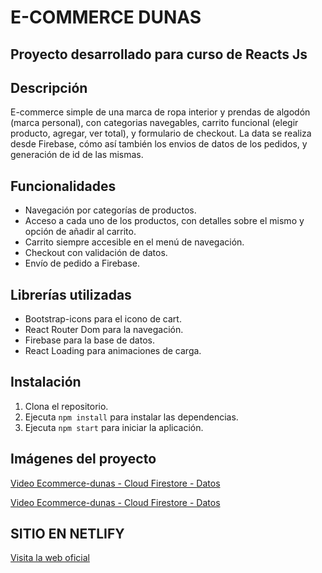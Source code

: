 # E-COMMERCE DUNAS

## Proyecto desarrollado para curso de Reacts Js

## Descripción

E-commerce simple de una marca de ropa interior y prendas de algodón (marca personal), con categorias navegables, carrito funcional (elegir producto, agregar, ver total), y formulario de checkout. La data se realiza desde Firebase, cómo así también los envios de datos de los pedidos, y generación de id de las mismas. 

## Funcionalidades
- Navegación por categorías de productos.
- Acceso a cada uno de los productos, con detalles sobre el mismo y opción de añadir al carrito.
- Carrito siempre accesible en el menú de navegación.
- Checkout con validación de datos.
- Envío de pedido a Firebase.

## Librerías utilizadas
- Bootstrap-icons para el icono de cart.
- React Router Dom para la navegación.
- Firebase para la base de datos.
- React Loading para animaciones de carga.

## Instalación
1. Clona el repositorio.
2. Ejecuta `npm install` para instalar las dependencias.
3. Ejecuta `npm start` para iniciar la aplicación.

## Imágenes del proyecto

[Video Ecommerce-dunas - Cloud Firestore - Datos](/public/Vite%20+%20React.mp4)

[Video Ecommerce-dunas - Cloud Firestore - Datos](/public/Ecommerce-dunas%20-%20Cloud%20Firestore%20-%20Datos.mp4)


## SITIO EN NETLIFY

[Visita la web oficial](https://ecommercedunas-reactjs.netlify.app/)

